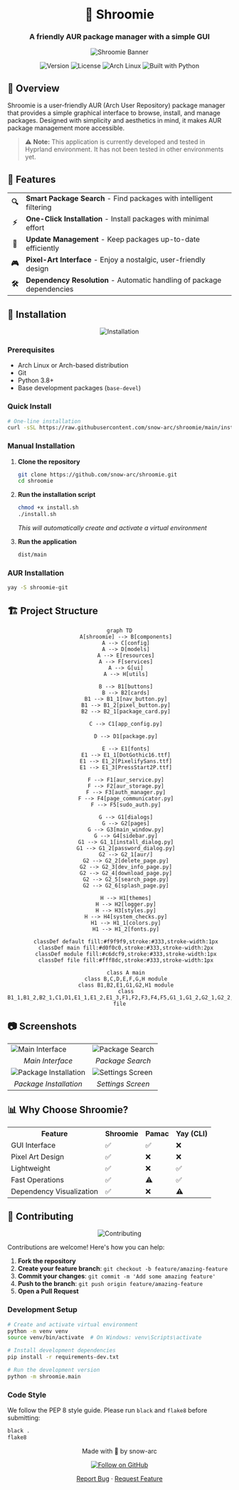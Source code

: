 <div align="center">

# 🍄 Shroomie

### A friendly AUR package manager with a simple GUI

<img src="/api/placeholder/800/300" alt="Shroomie Banner" />

![Version](https://img.shields.io/badge/version-1.0.0-blue)
![License](https://img.shields.io/badge/license-MIT-green)
![Arch Linux](https://img.shields.io/badge/Arch%20Linux-1793D1?logo=arch-linux&logoColor=white)
![Built with Python](https://img.shields.io/badge/Python-3.8+-yellow?logo=python&logoColor=white)

</div>

## 📖 Overview

Shroomie is a user-friendly AUR (Arch User Repository) package manager that provides a simple graphical interface to browse, install, and manage packages. Designed with simplicity and aesthetics in mind, it makes AUR package management more accessible.

> ⚠️ **Note:** This application is currently developed and tested in Hyprland environment. It has not been tested in other environments yet.

## 🌟 Features

<div align="center">
  <table>
    <tr>
      <td align="center"><b>🔍</b></td>
      <td><b>Smart Package Search</b> - Find packages with intelligent filtering</td>
    </tr>
    <tr>
      <td align="center"><b>⚡</b></td>
      <td><b>One-Click Installation</b> - Install packages with minimal effort</td>
    </tr>
    <tr>
      <td align="center"><b>🔄</b></td>
      <td><b>Update Management</b> - Keep packages up-to-date efficiently</td>
    </tr>
    <tr>
      <td align="center"><b>🎮</b></td>
      <td><b>Pixel-Art Interface</b> - Enjoy a nostalgic, user-friendly design</td>
    </tr>
    <tr>
      <td align="center"><b>🛠️</b></td>
      <td><b>Dependency Resolution</b> - Automatic handling of package dependencies</td>
    </tr>
  </table>
</div>

## 🔧 Installation

<div align="center">
  <img src="/api/placeholder/200/200" alt="Installation" />
</div>

### Prerequisites
- Arch Linux or Arch-based distribution
- Git
- Python 3.8+
- Base development packages (`base-devel`)

### Quick Install

```bash
# One-line installation
curl -sSL https://raw.githubusercontent.com/snow-arc/shroomie/main/install.sh | bash
```

### Manual Installation

1. **Clone the repository**
   ```bash
   git clone https://github.com/snow-arc/shroomie.git
   cd shroomie
   ```

2. **Run the installation script**
   ```bash
   chmod +x install.sh
   ./install.sh
   ```
   *This will automatically create and activate a virtual environment*

3. **Run the application**
   ```bash
   dist/main
   ```

### AUR Installation
```bash
yay -S shroomie-git
```

## 🏗️ Project Structure

<div align="center">

```mermaid
graph TD
    A[shroomie] --> B[components]
    A --> C[config]
    A --> D[models]
    A --> E[resources]
    A --> F[services]
    A --> G[ui]
    A --> H[utils]
    
    B --> B1[buttons]
    B --> B2[cards]
    B1 --> B1_1[nav_button.py]
    B1 --> B1_2[pixel_button.py]
    B2 --> B2_1[package_card.py]
    
    C --> C1[app_config.py]
    
    D --> D1[package.py]
    
    E --> E1[fonts]
    E1 --> E1_1[DotGothic16.ttf]
    E1 --> E1_2[PixelifySans.ttf]
    E1 --> E1_3[PressStart2P.ttf]
    
    F --> F1[aur_service.py]
    F --> F2[aur_storage.py]
    F --> F3[auth_manager.py]
    F --> F4[page_communicator.py]
    F --> F5[sudo_auth.py]
    
    G --> G1[dialogs]
    G --> G2[pages]
    G --> G3[main_window.py]
    G --> G4[sidebar.py]
    G1 --> G1_1[install_dialog.py]
    G1 --> G1_2[password_dialog.py]
    G2 --> G2_1[aur/]
    G2 --> G2_2[delete_page.py]
    G2 --> G2_3[dev_info_page.py]
    G2 --> G2_4[download_page.py]
    G2 --> G2_5[search_page.py]
    G2 --> G2_6[splash_page.py]
    
    H --> H1[themes]
    H --> H2[logger.py]
    H --> H3[styles.py]
    H --> H4[system_checks.py]
    H1 --> H1_1[colors.py]
    H1 --> H1_2[fonts.py]
    
    classDef default fill:#f9f9f9,stroke:#333,stroke-width:1px
    classDef main fill:#d0f0c0,stroke:#333,stroke-width:2px
    classDef module fill:#c6dcf9,stroke:#333,stroke-width:1px
    classDef file fill:#fff8dc,stroke:#333,stroke-width:1px
    
    class A main
    class B,C,D,E,F,G,H module
    class B1,B2,E1,G1,G2,H1 module
    class B1_1,B1_2,B2_1,C1,D1,E1_1,E1_2,E1_3,F1,F2,F3,F4,F5,G1_1,G1_2,G2_1,G2_2,G2_3,G2_4,G2_5,G2_6,G3,G4,H1_1,H1_2,H2,H3,H4 file
```

</div>

## 📷 Screenshots

<div align="center">
  <table>
    <tr>
      <td><img src="/api/placeholder/400/250" alt="Main Interface" /></td>
      <td><img src="/api/placeholder/400/250" alt="Package Search" /></td>
    </tr>
    <tr>
      <td align="center"><i>Main Interface</i></td>
      <td align="center"><i>Package Search</i></td>
    </tr>
    <tr>
      <td><img src="/api/placeholder/400/250" alt="Package Installation" /></td>
      <td><img src="/api/placeholder/400/250" alt="Settings Screen" /></td>
    </tr>
    <tr>
      <td align="center"><i>Package Installation</i></td>
      <td align="center"><i>Settings Screen</i></td>
    </tr>
  </table>
</div>

## 📊 Why Choose Shroomie?

<div align="center">
  <table>
    <tr>
      <th>Feature</th>
      <th>Shroomie</th>
      <th>Pamac</th>
      <th>Yay (CLI)</th>
    </tr>
    <tr>
      <td>GUI Interface</td>
      <td>✅</td>
      <td>✅</td>
      <td>❌</td>
    </tr>
    <tr>
      <td>Pixel Art Design</td>
      <td>✅</td>
      <td>❌</td>
      <td>❌</td>
    </tr>
    <tr>
      <td>Lightweight</td>
      <td>✅</td>
      <td>❌</td>
      <td>✅</td>
    </tr>
    <tr>
      <td>Fast Operations</td>
      <td>✅</td>
      <td>⚠️</td>
      <td>✅</td>
    </tr>
    <tr>
      <td>Dependency Visualization</td>
      <td>✅</td>
      <td>❌</td>
      <td>⚠️</td>
    </tr>
  </table>
</div>

## 🤝 Contributing

<div align="center">
  <img src="/api/placeholder/200/120" alt="Contributing" />
</div>

Contributions are welcome! Here's how you can help:

1. **Fork the repository**
2. **Create your feature branch**: `git checkout -b feature/amazing-feature`
3. **Commit your changes**: `git commit -m 'Add some amazing feature'`
4. **Push to the branch**: `git push origin feature/amazing-feature`
5. **Open a Pull Request**

### Development Setup

```bash
# Create and activate virtual environment
python -m venv venv
source venv/bin/activate  # On Windows: venv\Scripts\activate

# Install development dependencies
pip install -r requirements-dev.txt

# Run the development version
python -m shroomie.main
```

### Code Style

We follow the PEP 8 style guide. Please run `black` and `flake8` before submitting:

```bash
black .
flake8
```






<div align="center">
  <p>Made with 🍄 by snow-arc</p>
  
  <a href="https://github.com/snow-arc">
    <img src="https://img.shields.io/github/followers/snow-arc?style=social" alt="Follow on GitHub">
  </a>
  
  <p>
    <a href="https://github.com/snow-arc/shroomie/issues">Report Bug</a>
    ·
    <a href="https://github.com/snow-arc/shroomie/issues">Request Feature</a>
  </p>
</div>
